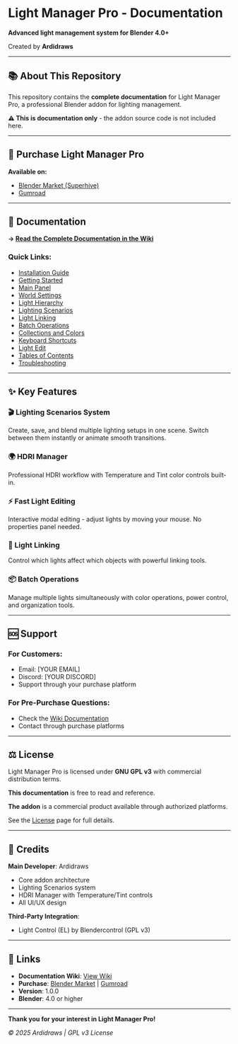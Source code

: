 # Light Manager Pro - Documentation

**Advanced light management system for Blender 4.0+**

Created by **Ardidraws**

---

## 📚 About This Repository

This repository contains the **complete documentation** for Light Manager Pro, a professional Blender addon for lighting management.

**⚠️ This is documentation only** - the addon source code is not included here.

---

## 🛒 Purchase Light Manager Pro

**Available on:**
- [Blender Market (Superhive)](YOUR_BLENDER_MARKET_LINK)
- [Gumroad](YOUR_GUMROAD_LINK)

---

## 📖 Documentation

**→ [Read the Complete Documentation in the Wiki](../../wiki)**

### Quick Links:
- [Installation Guide](../../wiki/01-Installation)
- [Getting Started](../../wiki/02-Getting-Started)
- [Main Panel](../../wiki/03-Main-Panel)
- [World Settings](../../wiki/04-World-Settings)
- [Light Hierarchy](../../wiki/05-Lights-Hierarchy)
- [Lighting Scenarios](../../wiki/06-Lighting-Scenarios)
- [Light Linking](../../wiki/07-Light-Linking)
- [Batch Operations](../../wiki/08-Batch-Operations)
- [Collections and Colors](../../wiki/09-Collections-and-Colors)
- [Keyboard Shortcuts](../../wiki/10-Keyboard-Shortcuts)
- [Light Edit](../../wiki/11-Light-Edit)
- [Tables of Contents](../../wiki/Table-of-Contents)
- [Troubleshooting](../../wiki/Troubleshooting)

---

## ✨ Key Features

### 🎬 Lighting Scenarios System
Create, save, and blend multiple lighting setups in one scene. Switch between them instantly or animate smooth transitions.

### 🌍 HDRI Manager
Professional HDRI workflow with Temperature and Tint color controls built-in.

### ⚡ Fast Light Editing
Interactive modal editing - adjust lights by moving your mouse. No properties panel needed.

### 🔗 Light Linking
Control which lights affect which objects with powerful linking tools.

### 📦 Batch Operations
Manage multiple lights simultaneously with color operations, power control, and organization tools.

---

## 🆘 Support

### For Customers:
- Email: [YOUR EMAIL]
- Discord: [YOUR DISCORD]
- Support through your purchase platform

### For Pre-Purchase Questions:
- Check the [Wiki Documentation](../../wiki)
- Contact through purchase platforms

---

## ⚖️ License

Light Manager Pro is licensed under **GNU GPL v3** with commercial distribution terms.

**This documentation** is free to read and reference.

**The addon** is a commercial product available through authorized platforms.

See the [License](../../wiki/License) page for full details.

---

## 🙏 Credits

**Main Developer**: Ardidraws
- Core addon architecture
- Lighting Scenarios system
- HDRI Manager with Temperature/Tint controls
- All UI/UX design

**Third-Party Integration**:
- Light Control (EL) by Blendercontrol (GPL v3)

---

## 🔗 Links

- **Documentation Wiki**: [View Wiki](../../wiki)
- **Purchase**: [Blender Market](YOUR_LINK) | [Gumroad](YOUR_LINK)
- **Version**: 1.0.0
- **Blender**: 4.0 or higher

---

**Thank you for your interest in Light Manager Pro!**

*© 2025 Ardidraws | GPL v3 License*
